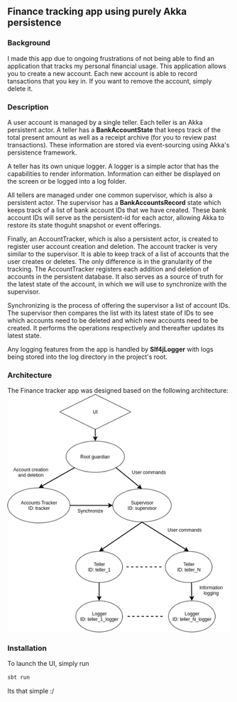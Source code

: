 ## Finance tracking app using purely Akka persistence 

### Background
I made this app due to ongoing frustrations of not being able to find an application that tracks my personal financial usage. 
This application allows you to create a new account. Each new account is able to record tansactions that you key in. If you 
want to remove the account, simply delete it.

### Description
A user account is managed by a single teller. Each teller is an Akka persistent actor. A teller has a **BankAccountState** that keeps track of the total present amount as well as a receipt archive (for you to review past transactions). These information are stored via event-sourcing using Akka's persistence framework. 

A teller has its own unique logger. A logger is a simple actor that has the capabilities to render information. Information can either be displayed 
on the screen or be logged into a log folder.

All tellers are managed under one common supervisor, which is also a persistent actor. The supervisor has a **BankAccountsRecord** state which keeps track of a list of bank account IDs that we have created. These bank account IDs will serve as the persistent-id for each actor, allowing Akka to restore
its state thoguht snapshot or event offerings. 

Finally, an AccountTracker, which is also a persistent actor, is created to register user account creation and deletion. The account tracker is very
similar to the supervisor. It is able to keep track of a list of accounts that the user creates or deletes. The only difference is in the granularity 
of the tracking. The AccountTracker registers each addition and deletion of accounts in the persistent database. It also serves as a source of truth for
the latest state of the account, in which we will use to synchronize with the supervisor. 

Synchronizing is the process of offering the supervisor a list of account IDs. The supervisor then compares the list with its latest state of IDs to see
which accounts need to be deleted and which new accounts need to be created. It performs the operations respectively and thereafter updates its latest
state. 

Any logging features from the app is handled by **Slf4jLogger** with logs being stored into the log directory in the project's root.  

### Architecture
The Finance tracker app was designed based on the following architecture: 
![Finance tracker app overview](pics/finance_tracker_overview.png)

### Installation
To launch the UI, simply run 
```scala
sbt run
```
Its that simple :/